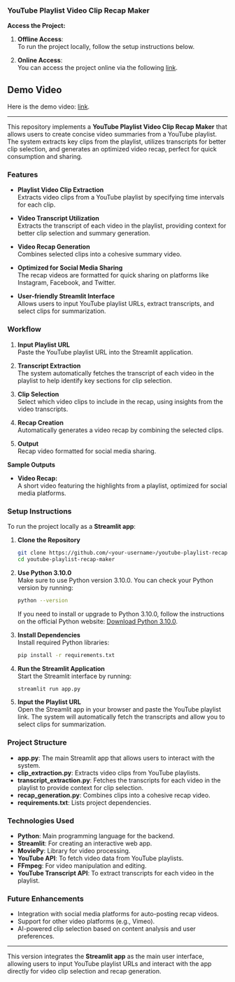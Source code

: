 ### **YouTube Playlist Video Clip Recap Maker**

**Access the Project:**

1. **Offline Access**:  
   To run the project locally, follow the setup instructions below.

2. **Online Access**:  
   You can access the project online via the following [link](https://youtubeplaylistclipmerger-ipszpkcedglkhzrkfnhrvb.streamlit.app/).

## Demo Video

Here is the demo video: [link](https://youtu.be/REU3zSqUGLs).

---

This repository implements a **YouTube Playlist Video Clip Recap Maker** that allows users to create concise video summaries from a YouTube playlist. The system extracts key clips from the playlist, utilizes transcripts for better clip selection, and generates an optimized video recap, perfect for quick consumption and sharing.

### Features

- **Playlist Video Clip Extraction**  
  Extracts video clips from a YouTube playlist by specifying time intervals for each clip.

- **Video Transcript Utilization**  
  Extracts the transcript of each video in the playlist, providing context for better clip selection and summary generation.

- **Video Recap Generation**  
  Combines selected clips into a cohesive summary video.

- **Optimized for Social Media Sharing**  
  The recap videos are formatted for quick sharing on platforms like Instagram, Facebook, and Twitter.

- **User-friendly Streamlit Interface**  
  Allows users to input YouTube playlist URLs, extract transcripts, and select clips for summarization.

### Workflow

1. **Input Playlist URL**  
   Paste the YouTube playlist URL into the Streamlit application.

2. **Transcript Extraction**  
   The system automatically fetches the transcript of each video in the playlist to help identify key sections for clip selection.

3. **Clip Selection**  
   Select which video clips to include in the recap, using insights from the video transcripts.

4. **Recap Creation**  
   Automatically generates a video recap by combining the selected clips.

5. **Output**  
   Recap video formatted for social media sharing.

**Sample Outputs**

- **Video Recap:**  
  A short video featuring the highlights from a playlist, optimized for social media platforms.

### Setup Instructions

To run the project locally as a **Streamlit app**:

1. **Clone the Repository**

   ```bash
   git clone https://github.com/<your-username>/youtube-playlist-recap-maker.git  
   cd youtube-playlist-recap-maker  
   ```

2. **Use Python 3.10.0**  
   Make sure to use Python version 3.10.0. You can check your Python version by running:

   ```bash
   python --version  
   ```

   If you need to install or upgrade to Python 3.10.0, follow the instructions on the official Python website: [Download Python 3.10.0](https://www.python.org/downloads/release/python-3100/).

3. **Install Dependencies**  
   Install required Python libraries:

   ```bash
   pip install -r requirements.txt  
   ```

4. **Run the Streamlit Application**  
   Start the Streamlit interface by running:

   ```bash
   streamlit run app.py  
   ```

5. **Input the Playlist URL**  
   Open the Streamlit app in your browser and paste the YouTube playlist link. The system will automatically fetch the transcripts and allow you to select clips for summarization.

### Project Structure

- **app.py**: The main Streamlit app that allows users to interact with the system.
- **clip_extraction.py**: Extracts video clips from YouTube playlists.
- **transcript_extraction.py**: Fetches the transcripts for each video in the playlist to provide context for clip selection.
- **recap_generation.py**: Combines clips into a cohesive recap video.
- **requirements.txt**: Lists project dependencies.

### Technologies Used

- **Python**: Main programming language for the backend.
- **Streamlit**: For creating an interactive web app.
- **MoviePy**: Library for video processing.
- **YouTube API**: To fetch video data from YouTube playlists.
- **FFmpeg**: For video manipulation and editing.
- **YouTube Transcript API**: To extract transcripts for each video in the playlist.

### Future Enhancements

- Integration with social media platforms for auto-posting recap videos.
- Support for other video platforms (e.g., Vimeo).
- AI-powered clip selection based on content analysis and user preferences.

---

This version integrates the **Streamlit app** as the main user interface, allowing users to input YouTube playlist URLs and interact with the app directly for video clip selection and recap generation.
